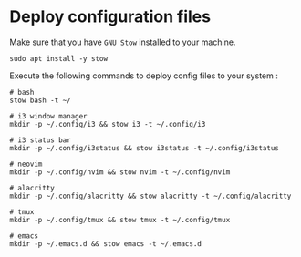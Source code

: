 # Deploy configuration files

Make sure that you have `GNU Stow` installed to your machine.

```shell
sudo apt install -y stow
```

Execute the following commands to deploy config files to your system :

```shell
# bash 
stow bash -t ~/

# i3 window manager
mkdir -p ~/.config/i3 && stow i3 -t ~/.config/i3

# i3 status bar
mkdir -p ~/.config/i3status && stow i3status -t ~/.config/i3status

# neovim
mkdir -p ~/.config/nvim && stow nvim -t ~/.config/nvim

# alacritty
mkdir -p ~/.config/alacritty && stow alacritty -t ~/.config/alacritty

# tmux
mkdir -p ~/.config/tmux && stow tmux -t ~/.config/tmux

# emacs
mkdir -p ~/.emacs.d && stow emacs -t ~/.emacs.d
```

